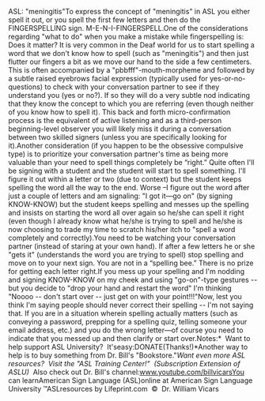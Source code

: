 ASL: "meningitis"To express the concept of "meningitis" in ASL you either spell it out, or you 
spell the first few letters and then do the FINGERSPELLING sign. 
M-E-N-I-FINGERSPELL.One of the considerations regarding "what to do" when you make a 
mistake while fingerspelling is: Does it matter? It is very common in the Deaf 
world for us to start spelling a word that we don't know how to spell (such as 
"meningitis") and then just flutter our fingers a bit as we move our hand to the side a few centimeters. This is often accompanied by a "pbbfff"-mouth-morpheme and followed by a subtle raised eyebrows facial expression (typically used for yes-or-no-questions) to check with your conversation partner to see if they 
understand you (yes or no?). If so they will do a very subtle nod indicating 
that they know the concept to which you are referring (even though neither of 
you know how to spell it). This back and forth micro-confirmation process is the 
equivalent of active listening and as a third-person beginning-level observer 
you will likely miss it during a conversation between two skilled signers 
(unless you are specifically looking for it).Another consideration (if you happen to be the obsessive compulsive type) is to 
prioritize your conversation partner's time as being more valuable than your 
need to spell things completely be “right.” Quite often I'll be signing with a 
student and the student will start to spell something. I'll figure it out within 
a letter or two (due to context) but the student keeps spelling the word all the 
way to the end. Worse –I figure out the word after just a couple of letters and 
am signaling: "I got it—go on" (by signing KNOW-KNOW) but the student keeps 
spelling and messes up the spelling and insists on starting the word all over 
again so he/she can spell it right (even though I already know what he/she is 
trying to spell and he/she is now choosing to trade my time to scratch his/her 
itch to "spell a word completely and correctly).You need to be watching your conversation partner (instead of staring at your 
own hand). If after a few letters he or she "gets it" (understands the word you 
are trying to spell) stop spelling and move on to your next sign. You are not in 
a “spelling bee.” There is no prize for getting each letter right.If you mess up your spelling and I'm nodding and signing KNOW-KNOW on my cheek 
and using "go-on"-type gestures -- but you decide to "drop your hand and restart the word" I'm thinking "Noooo -- don't start over -- just get on with your point!!!"Now, lest you think I'm saying people should never correct their spelling -- I'm 
not saying that. If you are in a situation wherein spelling actually matters 
(such as conveying a password, prepping for a spelling quiz, telling someone 
your email address, etc.) and you do the wrong letter—of course you need to 
indicate that you messed up and then clarify or start over.Notes:* 
Want to help support ASL University?  It'seasy:DONATE(Thanks!)*Another way to help is to buy something from Dr. Bill's "Bookstore."*Want even more ASL resources?  Visit the "ASL Training Center!"  (Subscription 
Extension of ASLU)*  Also check out Dr. Bill's channel:www.youtube.com/billvicarsYou can learnAmerican Sign Language (ASL)online at American Sign Language University ™ASLresources by Lifeprint.com  ©  Dr. William Vicars